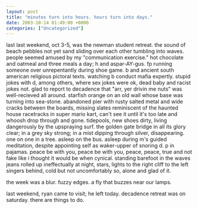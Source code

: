```yaml
---
layout: post
title: "minutes turn into hours. hours turn into days."
date: 2003-10-14 01:49:00 +0000
categories: ["Uncategorized"]
---
```


last last weekend, oct 3-5, was the newman student retreat. the sound of beach pebbles not yet sand sliding over each other tumbling into waves. people seemed amused by my "communication exercise." hot chocolate and oatmeal and three meals a day; h and aspar-AY-gus. fp running someone over unrepentantly during shoe game. b and ancient south american religious pictoral texts. watching b conduct mafia expertly. stupid jokes with d, among others, where sex jokes were ok, dead baby and racist jokes not. glad to report to decadence that "arr, yer drivin me nuts" was well-recieved all around. starfish orange on an old wall whose base was turning into sea-stone. abandoned pier with rusty salted metal and wide cracks between the boards, missing slates reminiscent of the haunted house racetracks in super mario kart, can't see it until it's too late and whoosh drop through and gone. tidepools, new shoes dirty, living dangerously by the upspraying surf. the golden gate bridge in all its glory clear; in a grey sky strong; in a mist dipping through silver, disappearing. one on one in a tree. asleep on the bus. asleep during m's guided meditation, despite appointing self as waker-upper of snoring d. p in pajamas. peace be with you, peace be with you, peace, peace, true and not fake like i thought it would be when cynical. standing barefoot in the waves jeans rolled up ineffectually at night, stars, lights to the right cliff to the left singers behind, cold but not uncomfortably so, alone and glad of it. 

the week was a blur. fuzzy edges. a fly that buzzes near our lamps.

last weekend, ryan came to visit; he left today. decadence retreat was on saturday. there are things to do.